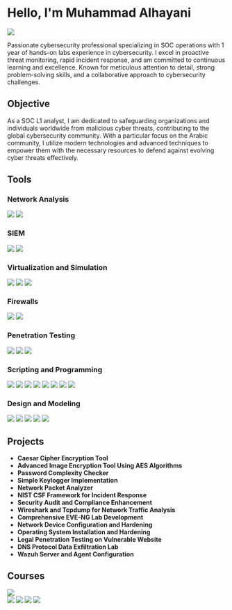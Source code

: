 # Hello, I'm Muhammad Alhayani
<a href="https://www.linkedin.com/in/muhammadalhayani/"><img src="https://img.shields.io/badge/-LinkedIn-0072b1?&style=for-the-badge&logo=linkedin&logoColor=white" /></a>

Passionate cybersecurity professional specializing in SOC operations with 1 year of hands-on labs experience in cybersecurity. I excel in proactive threat monitoring, rapid incident response, and am committed to continuous learning and excellence. Known for meticulous attention to detail, strong problem-solving skills, and a collaborative approach to cybersecurity challenges.

## Objective

As a SOC L1 analyst, I am dedicated to safeguarding organizations and individuals worldwide from malicious cyber threats, contributing to the global cybersecurity community. With a particular focus on the Arabic community, I utilize modern technologies and advanced techniques to empower them with the necessary resources to defend against evolving cyber threats effectively.

## Tools

### Network Analysis
<div>
    <img src="https://img.shields.io/badge/-Wireshark-1679A7?&style=for-the-badge&logo=Wireshark&logoColor=white" />
    <img src="https://img.shields.io/badge/-Tcpdump-1679A7?&style=for-the-badge&logoColor=white" />
</div>

### SIEM
<div>
    <img src="https://img.shields.io/badge/-Splunk-000000?&style=for-the-badge&logo=Splunk&logoColor=white" />
    <img src="https://img.shields.io/badge/-Wazuh-005571?&style=for-the-badge&logo=Wazuh&logoColor=white" />
</div>

### Virtualization and Simulation
<div>
    <img src="https://img.shields.io/badge/-EVE--NG-FF4500?&style=for-the-badge&logoColor=white" />
    <img src="https://img.shields.io/badge/-VMware-607078?&style=for-the-badge&logo=VMware&logoColor=white" />
    <img src="https://img.shields.io/badge/-VirtualBox-183A61?&style=for-the-badge&logo=VirtualBox&logoColor=white" />
</div>

### Firewalls
<div>
    <img src="https://img.shields.io/badge/-Fortigate_Firewall-EE0000?&style=for-the-badge&logo=Fortinet&logoColor=white" />
    <img src="https://img.shields.io/badge/-Windows_Defender_Firewall-0078D6?&style=for-the-badge&logo=Windows-Defender&logoColor=white" />
</div>

### Penetration Testing
<div>
    <img src="https://img.shields.io/badge/-Nmap-4682B4?&style=for-the-badge&logo=Nmap&logoColor=white" />
    <img src="https://img.shields.io/badge/-Burp_Suite-FF7F50?&style=for-the-badge&logo=Portswigger&logoColor=white" />
    <img src="https://img.shields.io/badge/-Metasploit-000000?&style=for-the-badge&logo=Metasploit&logoColor=white" />
</div>

### Scripting and Programming
<div>
    <img src="https://img.shields.io/badge/-Bash-4EAA25?&style=for-the-badge&logo=GNU-Bash&logoColor=white" />
    <img src="https://img.shields.io/badge/-Python-3776AB?&style=for-the-badge&logo=Python&logoColor=white" />
    <img src="https://img.shields.io/badge/-SQL-4479A1?&style=for-the-badge&logo=MySQL&logoColor=white" />
    <img src="https://img.shields.io/badge/-HTML-E34F26?&style=for-the-badge&logo=HTML5&logoColor=white" />
    <img src="https://img.shields.io/badge/-CSS-1572B6?&style=for-the-badge&logo=CSS3&logoColor=white" />
    <img src="https://img.shields.io/badge/-C++-00599C?&style=for-the-badge&logo=C%2B%2B&logoColor=white" />
    <img src="https://img.shields.io/badge/-Java-007396?&style=for-the-badge&logo=Java&logoColor=white" />
    <img src="https://img.shields.io/badge/-C%23-239120?&style=for-the-badge&logo=C-Sharp&logoColor=white" />
</div>

### Design and Modeling
<div>
    <img src="https://img.shields.io/badge/-UML_Diagrams-888888?&style=for-the-badge&logoColor=white" />
    <img src="https://img.shields.io/badge/-ERD-888888?&style=for-the-badge&logoColor=white" />
    <img src="https://img.shields.io/badge/-Use_Case_Diagram-888888?&style=for-the-badge&logoColor=white" />
    <img src="https://img.shields.io/badge/-Data_Flow_Diagram-888888?&style=for-the-badge&logoColor=white" />
    <img src="https://img.shields.io/badge/-Sequence_Diagram-888888?&style=for-the-badge&logoColor=white" />
</div>

## Projects
- **Caesar Cipher Encryption Tool**
- **Advanced Image Encryption Tool Using AES Algorithms**
- **Password Complexity Checker**
- **Simple Keylogger Implementation**
- **Network Packet Analyzer**
- **NIST CSF Framework for Incident Response**
- **Security Audit and Compliance Enhancement**
- **Wireshark and Tcpdump for Network Traffic Analysis**
- **Comprehensive EVE-NG Lab Development**
- **Network Device Configuration and Hardening**
- **Operating System Installation and Hardening**
- **Legal Penetration Testing on Vulnerable Website**
- **DNS Protocol Data Exfiltration Lab**
- **Wazuh Server and Agent Configuration**

## Courses
<div>
    <img src="https://img.shields.io/badge/-Google_Cybersecurity_Professional_Certificate-4285F4?&style=for-the-badge&logo=Google&logoColor=white" />
</div>
<div>
    <img src="https://img.shields.io/badge/-Security%2B-FF0000?&style=for-the-badge&logo=CompTIA&logoColor=white" />
    <img src="https://img.shields.io/badge/-Network%2B-007ACC?&style=for-the-badge&logo=CompTIA&logoColor=white" />
    <img src="https://img.shields.io/badge/-eJPTv1-FF5722?&style=for-the-badge&logo=eLearnSecurity&logoColor=white" />
    <img src="https://img.shields.io/badge/-Splunk_Search_Expert_101-000000?&style=for-the-badge&logo=Splunk&logoColor=white" />
</div>
